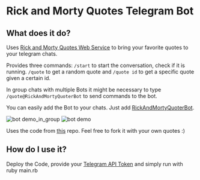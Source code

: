 # Rick and Morty Quotes Telegram Bot
## What does it do?
Uses [Rick and Morty Quotes Web Service](http://rickandmortyquotes.eu-central-1.elasticbeanstalk.com/)
to bring your favorite quotes to your telegram chats.

Provides three commands: `/start` to start the conversation, check if it
is running. `/quote` to get a random quote and `/quote id` to get a
specific quote given a certain id.

In group chats with multiple Bots it might be necessary to type
`/quote@RickAndMortyQuoterBot` to send commands to the bot.

You can easily add the Bot to your chats. Just add
[RickAndMortyQuoterBot](https://telegram.me/RickAndMortyQuoterBot).

![bot demo_in_group](https://raw.githubusercontent.com/TPei/Random-Quotes-Telegram-Bot/master/bot_demo.png)
![bot demo](https://raw.githubusercontent.com/TPei/Random-Quotes-Telegram-Bot/master/bot_demo.jpg)


Uses the code from [this](https://github.com/TPei/random_quotes) repo.
Feel free to fork it with your own quotes :)

## How do I use it?
Deploy the Code, provide your [Telegram API Token](https://telegram.me/BotFather) and simply run with ruby main.rb

